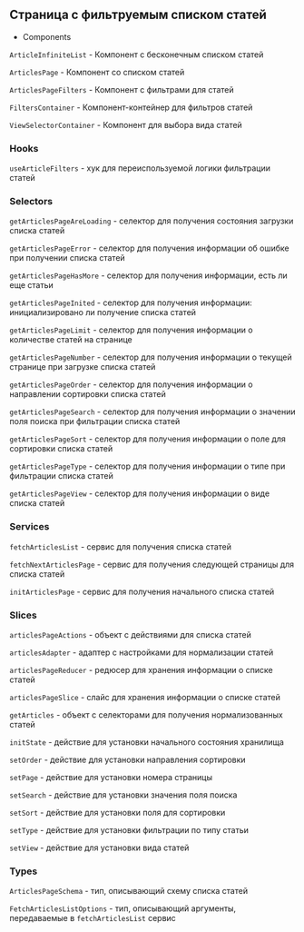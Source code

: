## Страница с фильтруемым списком статей

- Components

`ArticleInfiniteList` - Компонент с бесконечным списком статей 

`ArticlesPage` - Компонент со списком статей

`ArticlesPageFilters` - Компонент с фильтрами для статей

`FiltersContainer` - Компонент-контейнер для фильтров статей

`ViewSelectorContainer` - Компонент для выбора вида статей

### Hooks

`useArticleFilters` - хук для переиспользуемой логики фильтрации статей

### Selectors

`getArticlesPageAreLoading` - селектор для получения состояния загрузки списка статей

`getArticlesPageError` - селектор для получения информации об ошибке при получении списка статей

`getArticlesPageHasMore` - селектор для получения информации, есть ли еще статьи

`getArticlesPageInited` - селектор для получения информации: инициализировано ли получение списка статей

`getArticlesPageLimit` - селектор для получения информации о количестве статей на странице

`getArticlesPageNumber` - селектор для получения информации о текущей странице при загрузке списка статей

`getArticlesPageOrder` - селектор для получения информации о направлении сортировки списка статей

`getArticlesPageSearch` - селектор для получения информации о значении поля поиска при фильтрации списка статей

`getArticlesPageSort` - селектор для получения информации о поле для сортировки списка статей

`getArticlesPageType` - селектор для получения информации о типе при фильтрации списка статей

`getArticlesPageView` - селектор для получения информации о виде списка статей

### Services

`fetchArticlesList` - сервис для получения списка статей

`fetchNextArticlesPage` - сервис для получения следующей страницы для списка статей

`initArticlesPage` - сервис для получения начального списка статей

### Slices

`articlesPageActions` - объект с действиями для списка статей

`articlesAdapter` - адаптер с настройками для нормализации статей

`articlesPageReducer` - редюсер для хранения информации о списке статей

`articlesPageSlice` - слайс для хранения информации о списке статей

`getArticles` - объект с селекторами для получения нормализованных статей

`initState` - действие для установки начального состояния хранилища

`setOrder` - действие для установки направления сортировки

`setPage` - действие для установки номера страницы

`setSearch` - действие для установки значения поля поиска

`setSort` - действие для установки поля для сортировки

`setType` - действие для установки фильтрации по типу статьи

`setView` - действие для установки вида статей

### Types

`ArticlesPageSchema` - тип, описывающий схему списка статей

`FetchArticlesListOptions` - тип, описывающий аргументы, передаваемые в `fetchArticlesList` сервис
